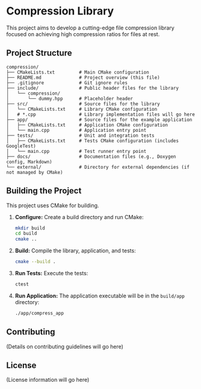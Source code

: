 # Compression Library

This project aims to develop a cutting-edge file compression library focused on achieving high compression ratios for files at rest.

## Project Structure

```
compression/
├── CMakeLists.txt         # Main CMake configuration
├── README.md              # Project overview (this file)
├── .gitignore             # Git ignore rules
├── include/               # Public header files for the library
│   └── compression/
│       └── dummy.hpp      # Placeholder header
├── src/                   # Source files for the library
│   └── CMakeLists.txt     # Library CMake configuration
│   # *.cpp                # Library implementation files will go here
├── app/                   # Source files for the example application
│   ├── CMakeLists.txt     # Application CMake configuration
│   └── main.cpp           # Application entry point
├── tests/                 # Unit and integration tests
│   ├── CMakeLists.txt     # Tests CMake configuration (includes GoogleTest)
│   └── main.cpp           # Test runner entry point
├── docs/                  # Documentation files (e.g., Doxygen config, Markdown)
└── external/              # Directory for external dependencies (if not managed by CMake)
```

## Building the Project

This project uses CMake for building.

1.  **Configure:** Create a build directory and run CMake:
    ```bash
    mkdir build
    cd build
    cmake ..
    ```

2.  **Build:** Compile the library, application, and tests:
    ```bash
    cmake --build .
    ```

3.  **Run Tests:** Execute the tests:
    ```bash
    ctest
    ```

4.  **Run Application:** The application executable will be in the `build/app` directory:
    ```bash
    ./app/compress_app
    ```

## Contributing

(Details on contributing guidelines will go here)

## License

(License information will go here)
